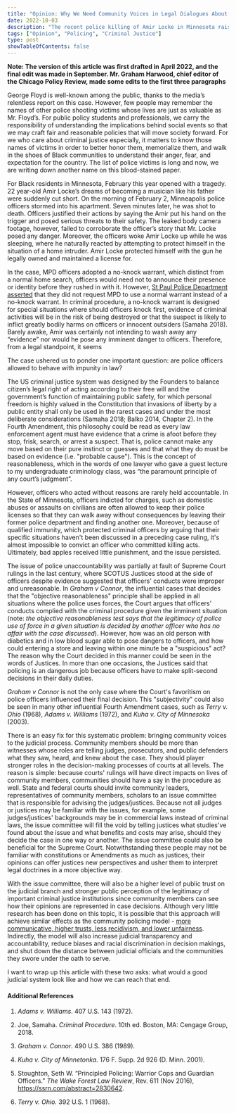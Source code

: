 ```yaml
---
title: "Opinion: Why We Need Community Voices in Legal Dialogues About Policing"
date: 2022-10-03
description: "The recent police killing of Amir Locke in Minnesota raised an alarm on how officers should use force: can officers break into one's home in a no-knock style without a probable cause supporting the imminent necessity of such action? As reflected in many SCOTUS cases, I am arguing there is a clear trend of lacking and ignoring community voices in the judicial system, which fosters unaccountable judicial policies that makes officers who committed crimes walk away without punishment."
tags: ["Opinion", "Policing", "Criminal Justice"]
type: post
showTableOfContents: false
---
```


**Note: The version of this article was first drafted in April 2022, and the final edit was made in September. Mr. Graham Harwood, chief editor of the Chicago Policy Review, made some edits to the first three paragraphs**


George Floyd is well-known among the public, thanks to the media’s relentless report on this case. However, few people may remember the names of other police shooting victims whose lives are just as valuable as Mr. Floyd’s. For public policy students and professionals, we carry the responsibility of understanding the implications behind social events so that we may craft fair and reasonable policies that will move society forward. For we who care about criminal justice especially, it matters to know those names of victims in order to better honor them, memorialize them, and walk in the shoes of Black communities to understand their anger, fear, and expectation for the country. The list of police victims is long and now, we are writing down another name on this blood-stained paper.   

For Black residents in Minnesota, February this year opened with a tragedy. 22 year-old Amir Locke’s dreams of becoming a musician like his father were suddenly cut short. On the morning of February 2, Minneapolis police officers stormed into his apartment. Seven minutes later, he was shot to death. Officers justified their actions by saying the Amir put his hand on the trigger and posed serious threats to their safety. The leaked body camera footage, however, failed to corroborate the officer’s story that Mr. Locke posed any danger. Moreover, the officers woke Amir Locke up while he was sleeping, where he naturally reacted by attempting to protect himself in the situation of a home intruder. Amir Locke protected himself with the gun he legally owned and maintained a license for. 

In the case, MPD officers adopted a no-knock warrant, which distinct from a normal home search, officers would need not to announce their presence or identity before they rushed in with it. However, [St Paul Police Department asserted](https://www.kare11.com/article/news/local/st-paul-police-did-not-request-a-no-knock-warrant-in-mpd-death-of-amir-locke/89-ec17a0dd-dc30-4553-a29f-b474bf37237f) that they did not request MPD to use a normal warrant instead of a no-knock warrant. In criminal procedure, a no-knock warrant is designed for special situations where should officers knock first, evidence of criminal activities will be in the risk of being destroyed or that the suspect is likely to inflict greatly bodily harms on officers or innocent outsiders (Samaha 2018). Barely awake, Amir was certainly not intending to wash away any “evidence” nor would he pose any imminent danger to officers. Therefore, from a legal standpoint, it seems 

The case ushered us to ponder one important question: are police officers allowed to behave with impunity in law?

The US criminal justice system was designed by the Founders to balance citizen’s legal right of acting according to their free will and the government’s function of maintaining public safety, for which personal freedom is highly valued in the Constitution that invasions of liberty by a public entity shall only be used in the rarest cases and under the most deliberate considerations (Samaha 2018; Balko 2014, Chapter 2). In the Fourth Amendment, this philosophy could be read as every law enforcement agent must have evidence that a crime is afoot before they stop, frisk, search, or arrest a suspect. That is, police cannot make any move based on their pure instinct or guesses and that what they do must be based on evidence (i.e. "probable cause"). This is the concept of reasonableness, which in the words of one lawyer who gave a guest lecture to my undergraduate criminology class, was “the paramount principle of any court’s judgment”.  

However, officers who acted without reasons are rarely held accountable. In the State of Minnesota, officers indicted for charges, such as domestic abuses or assaults on civilians are often allowed to keep their police licenses so that they can walk away without consequences by leaving their former police department and finding another one. Moreover, because of qualified immunity, which protected criminal officers by arguing that their specific situations haven't been discussed in a preceding case ruling, it's almost impossible to convict an officer who committed killing acts. Ultimately, bad apples received little punishment, and the issue persisted. 

The issue of police unaccountability was partially at fault of Supreme Court rulings in the last century, where SCOTUS Justices stood at the side of officers despite evidence suggested that officers' conducts were improper and unreasonable. In *Graham v Connor*, the influential cases that decides that the "objective reasonableness" principle shall be applied in all situations where the police uses forces, the Court argues that officers' conducts complied with the criminal procedure given the imminent situation (note: *the objective reasonableness test says that the legitimacy of police use of force in a given situation is decided by another officer who has no affair with the case discussed*). However, how was an old person with diabetics and in low blood sugar able to pose dangers to officers, and how could entering a store and leaving within one minute be a "suspicious" act? The reason why the Court decided in this manner could be seen in the words of Justices. In more than one occasions, the Justices said that policing is an dangerous job because officers have to make split-second decisions in their daily duties.           

*Graham v Connor* is not the only case where the Court's favoritism on police officers influenced their final decision. This "subjectivity" could also be seen in many other influential Fourth Amendment cases, such as *Terry v. Ohio* (1968), *Adams v. Williams* (1972), and *Kuha v. City of Minnesoka* (2003). 

There is an easy fix for this systematic problem: bringing community voices to the judicial process. Community members should be more than witnesses whose roles are telling judges, prosecutors, and public defenders what they saw, heard, and knew about the case. They should player stronger roles in the decision-making processes of courts at all levels. The reason is simple: because courts' rulings will have direct impacts on lives of community members, communities should have a say in the procedure as well. State and federal courts should invite community leaders, representatives of community members, scholars to an issue committee that is responsible for advising the judges/justices. Because not all judges or justices may be familiar with the issues, for example, some judges/justices' backgrounds may be in commercial laws instead of criminal laws, the issue committee will fill the void by telling justices what studies've found about the issue and what benefits and costs may arise, should they decide the case in one way or another. The issue committee could also be beneficial for the Supreme Court. Notwithstanding these people may not be familiar with constitutions or Amendments as much as justices, their opinions can offer justices new perspectives and usher them to interpret legal doctrines in a more objective way. 

With the issue committee, there will also be a higher level of public trust on the judicial branch and stronger public perception of the legitimacy of important criminal justice institutions since community members can see how their opinions are represented in case decisions. Although very little research has been done on this topic, it is possible that this approach will achieve similar effects as the community policing model - [more communicative, higher trusts, less recidivism, and lower unfairness](https://www.urban.org/sites/default/files/publication/100705/learning_to_build_police-community_trust_3.pdf). Indirectly, the model will also increase judicial transparency and accountability, reduce biases and racial discrimination in decision makings, and shut down the distance between judicial officials and the communities they swore under the oath to serve.         

I want to wrap up this article with these two asks: what would a good judicial system look like and how we can reach that end.


#### Additional References

<!--R markdown will auto-number the list from 1 regardless of the leading number --> 

1. *Adams v. Williams*. 407 U.S. 143 (1972).

1. Joe, Samaha. *Criminal Procedure*. 10th ed. Boston, MA: Cengage Group, 2018.

3. *Graham v. Connor*. 490 U.S. 386 (1989). 

3. *Kuha v. City of Minnetonka.* 176 F. Supp. 2d 926 (D. Minn. 2001).

4. Stoughton, Seth W. “Principled Policing: Warrior Cops and Guardian Officers.” *The Wake Forest Law Review*, Rev. 611 (Nov 2016), https://ssrn.com/abstract=2830642.

4. *Terry v. Ohio.* 392 U.S. 1 (1968).





